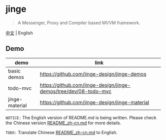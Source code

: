 # jinge

> A Messenger, Proxy and Compiler based MVVM framework.

[中文](./README_zh-cn.md) | English

## Demo

| demo           | link                                                             |
| -------------- | ---------------------------------------------------------------- |
| basic demos    | https://github.com/jinge-design/jinge-demos                      |
| todo-mvc       | https://github.com/jinge-design/jinge-demos/tree/dev/08-todo-mvc |
| jinge-material | https://github.com/jinge-design/jinge-material                   |

`NOTICE:` The English version of README.md is being written. Please check the Chinese version [README_zh-cn.md](./README_zh-cn.md) for more details.

`TODO:` Translate Chinese [README_zh-cn.md](./README_zh-cn.md) to English.

